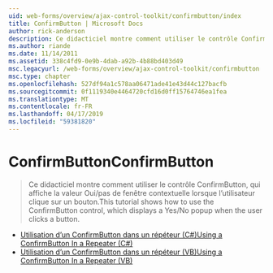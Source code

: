 ```yaml
---
uid: web-forms/overview/ajax-control-toolkit/confirmbutton/index
title: ConfirmButton | Microsoft Docs
author: rick-anderson
description: Ce didacticiel montre comment utiliser le contrôle ConfirmButton, qui affiche la valeur Oui/pas de fenêtre contextuelle lorsque l’utilisateur clique sur un bouton.
ms.author: riande
ms.date: 11/14/2011
ms.assetid: 338c4fd9-0e9b-4dab-a92b-4b88bd403d49
msc.legacyurl: /web-forms/overview/ajax-control-toolkit/confirmbutton
msc.type: chapter
ms.openlocfilehash: 527df94a1c578aa06471ade41e43d44c127bacfb
ms.sourcegitcommit: 0f1119340e4464720cfd16d0ff15764746ea1fea
ms.translationtype: MT
ms.contentlocale: fr-FR
ms.lasthandoff: 04/17/2019
ms.locfileid: "59381820"
---
```

# <a name="confirmbutton"></a><span data-ttu-id="7a50c-103">ConfirmButton</span><span class="sxs-lookup"><span data-stu-id="7a50c-103">ConfirmButton</span></span>

> <span data-ttu-id="7a50c-104">Ce didacticiel montre comment utiliser le contrôle ConfirmButton, qui affiche la valeur Oui/pas de fenêtre contextuelle lorsque l’utilisateur clique sur un bouton.</span><span class="sxs-lookup"><span data-stu-id="7a50c-104">This tutorial shows how to use the ConfirmButton control, which displays a Yes/No popup when the user clicks a button.</span></span>


- [<span data-ttu-id="7a50c-105">Utilisation d’un ConfirmButton dans un répéteur (C#)</span><span class="sxs-lookup"><span data-stu-id="7a50c-105">Using a ConfirmButton In a Repeater (C#)</span></span>](using-a-confirmbutton-in-a-repeater-cs.md)
- [<span data-ttu-id="7a50c-106">Utilisation d’un ConfirmButton dans un répéteur (VB)</span><span class="sxs-lookup"><span data-stu-id="7a50c-106">Using a ConfirmButton In a Repeater (VB)</span></span>](using-a-confirmbutton-in-a-repeater-vb.md)
